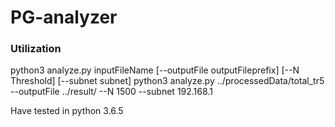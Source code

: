 # PG-analyzer

### Utilization
python3 analyze.py inputFileName [--outputFile outputFileprefix] [--N Threshold] [--subnet subnet]
python3 analyze.py ../processedData/total_tr5 --outputFile ../result/ --N 1500 --subnet 192.168.1

Have tested in python 3.6.5